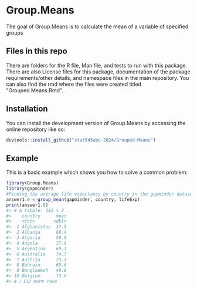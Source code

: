 
<!-- README.md is generated from README.Rmd. Please edit that file -->

# Group.Means

<!-- badges: start -->
<!-- badges: end -->

The goal of Group.Means is to calculate the mean of a variable of
specified groups

## Files in this repo
There are folders for the R file, Man file, and tests to run with this package. There are also License files for this package, documentation of the package requirements/other details, and namespace files in the main repository. You can also find the rmd where the files were created titled "Grouped.Means.Rmd".

## Installation

You can install the development version of Group.Means by accessing the
online repository like so:

``` r
devtools::install_github("stat545ubc-2024/Grouped-Means")
```

## Example

This is a basic example which shows you how to solve a common problem:

``` r
library(Group.Means)
library(gapminder)
#Finding the average life expectancy by country in the gapminder dataset
answer1.0 <-group_mean(gapminder, country, lifeExp)
print(answer1.0)
#> # A tibble: 142 × 2
#>    country      mean
#>    <fct>       <dbl>
#>  1 Afghanistan  37.5
#>  2 Albania      68.4
#>  3 Algeria      59.0
#>  4 Angola       37.9
#>  5 Argentina    69.1
#>  6 Australia    74.7
#>  7 Austria      73.1
#>  8 Bahrain      65.6
#>  9 Bangladesh   49.8
#> 10 Belgium      73.6
#> # ℹ 132 more rows
```
